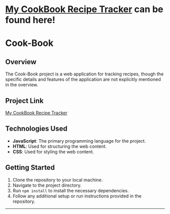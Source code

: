 # [My CookBook Recipe Tracker](https://cook-book-recipe-tracker.onrender.com) can be found here!
# Cook-Book

## Overview
The Cook-Book project is a web application for tracking recipes, though the specific details and features of the application are not explicitly mentioned in the overview.

## Project Link
[My CookBook Recipe Tracker](https://cook-book-recipe-tracker.onrender.com/)

## Technologies Used
- **JavaScript**: The primary programming language for the project.
- **HTML**: Used for structuring the web content.
- **CSS**: Used for styling the web content.

## Getting Started
1. Clone the repository to your local machine.
2. Navigate to the project directory.
3. Run `npm install` to install the necessary dependencies.
4. Follow any additional setup or run instructions provided in the repository.

---

